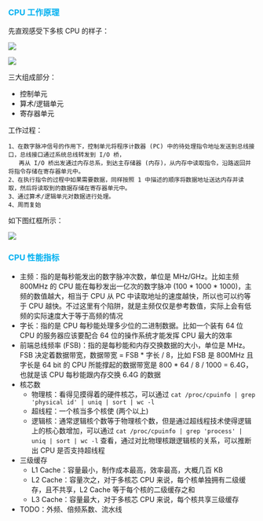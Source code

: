 ### <font color=#00b0f0>CPU 工作原理</font>

先直观感受下多核 CPU 的样子：

![](https://raw.githubusercontent.com/hsxhr-10/picture/master/cpu%E7%BB%93%E6%9E%84%E5%9B%BE1.jpg)

![](https://raw.githubusercontent.com/hsxhr-10/picture/master/cpu%E7%BB%93%E6%9E%84%E5%9B%BE2.jpg)

三大组成部分：

- 控制单元
- 算术/逻辑单元
- 寄存器单元

工作过程：

```
1、在数字脉冲信号的作用下，控制单元将程序计数器 (PC) 中的待处理指令地址发送到总线接口，总线接口通过系统总线转发到 I/O 桥，
   再从 I/O 桥出发通过内存总系，到达主存储器 (内存)，从内存中读取指令，沿路返回并将指令存储在寄存器单元中。
2、在执行指令的过程中如果需要数据，同样按照 1 中描述的顺序将数据地址送达内存并读取，然后将读取到的数据存储在寄存器单元中。
3、通过算术/逻辑单元对数据进行处理。
4、周而复始
```

如下图红框所示：

![](https://raw.githubusercontent.com/hsxhr-10/picture/master/cpu%E5%B7%A5%E4%BD%9C%E5%8E%9F%E7%90%86.png)

### <font color=#00b0f0>CPU 性能指标</font>

- 主频：指的是每秒能发出的数字脉冲次数，单位是 MHz/GHz。比如主频 800MHz 的 CPU 能在每秒发出一亿次的数字脉冲 (100 * 1000 * 1000)，主频的数值越大，相当于 CPU 从 PC 中读取地址的速度越快，所以也可以约等于 CPU 越快。不过这里有个陷阱，就是主频仅仅是参考数值，实际上会有低频的实际速度大于等于高频的情况
- 字长：指的是 CPU 每秒能处理多少位的二进制数据。比如一个装有 64 位 CPU 的服务器应该要配合 64 位的操作系统才能发挥 CPU 最大的效率
- 前端总线频率 (FSB)：指的是每秒能和内存交换数据的大小，单位是 MHz。FSB 决定着数据带宽，数据带宽 = FSB * 字长 / 8，比如 FSB 是 800MHz 且字长是 64 bit 的 CPU 所能撑起的数据带宽是 800 * 64 / 8 / 1000 = 6.4G，也就是该 CPU 每秒能跟内存交换 6.4G 的数据
- 核芯数
   - 物理核：看得见摸得着的硬件核芯，可以通过 `cat /proc/cpuinfo | grep 'physical id' | uniq | sort | wc -l` 
   - 超线程：一个核当多个核使 (两个以上)
   - 逻辑核：通常逻辑核个数等于物理核个数，但是通过超线程技术使得逻辑上的核心数增加，可以通过 `cat /proc/cpuinfo | grep 'process' | uniq | sort | wc -l` 查看，通过对比物理核跟逻辑核的关系，可以推断出 CPU 是否支持超线程
- 三级缓存
   - L1 Cache：容量最小，制作成本最高，效率最高，大概几百 KB
   - L2 Cache：容量次之，对于多核芯 CPU 来说，每个核单独拥有二级缓存，且不共享，L2 Cache 等于每个核的二级缓存之和
   - L3 Cache：容量最大，对于多核芯 CPU 来说，每个核共享三级缓存
- TODO：外频、倍频系数、流水线
